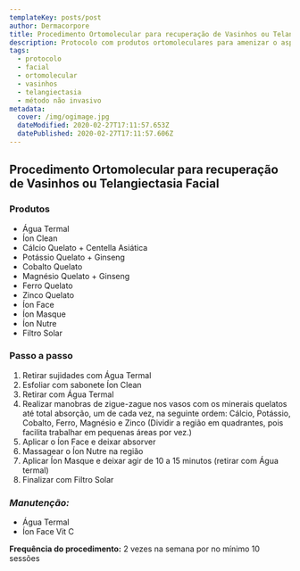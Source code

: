 ```yaml
---
templateKey: posts/post
author: Dermacorpore
title: Procedimento Ortomolecular para recuperação de Vasinhos ou Telangiectasia Facial
description: Protocolo com produtos ortomoleculares para amenizar o aspecto dos vasinhos e melhorar a circulação. Método não invasivo.
tags:
  - protocolo
  - facial
  - ortomolecular
  - vasinhos
  - telangiectasia
  - método não invasivo
metadata:
  cover: /img/ogimage.jpg
  dateModified: 2020-02-27T17:11:57.653Z
  datePublished: 2020-02-27T17:11:57.606Z
---
```

## **Procedimento Ortomolecular para recuperação de Vasinhos ou Telangiectasia Facial**

### **Produtos**

- Água Termal
- Íon Clean
- Cálcio Quelato + Centella Asiática
- Potássio Quelato + Ginseng
- Cobalto Quelato
- Magnésio Quelato + Ginseng
- Ferro Quelato
- Zinco Quelato
- Íon Face
- Íon Masque
- Íon Nutre
- Filtro Solar

### **Passo a passo**

1. Retirar sujidades com Água Termal
2. Esfoliar com sabonete Íon Clean
3. Retirar com Água Termal
4. Realizar manobras de zigue-zague nos vasos com os minerais quelatos até total absorção, um de cada vez, na seguinte ordem: Cálcio, Potássio, Cobalto, Ferro, Magnésio e Zinco (Dividir a região em quadrantes, pois facilita trabalhar em pequenas áreas por vez.)
5. Aplicar o Íon Face e deixar absorver
6. Massagear o Íon Nutre na região
7. Aplicar Íon Masque e deixar agir de 10 a 15 minutos (retirar com Água termal)
8. Finalizar com Filtro Solar

### *Manutenção:*

- Água Termal
- Íon Face Vit C

**Frequência do procedimento:** 2 vezes na semana por no mínimo 10 sessões
